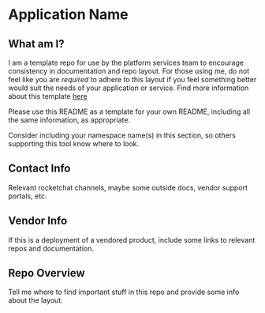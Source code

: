 # Application Name

## What am I?

I am a template repo for use by the platform services team to encourage consistency in documentation and repo layout. For those using me, do not feel like you are *required* to adhere to this layout if you feel something better would suit the needs of your application or service. Find more information about this template [here](https://github.com/bcgov-c/platform-services-docs/blob/main/repo-organization.md)

Please use this README as a template for your own README, including all the same information, as appropriate.

Consider including your namespace name(s) in this section, so others supporting this tool know where to look.

## Contact Info

Relevant rocketchat channels, maybe some outside docs, vendor support portals, etc.

## Vendor Info

If this is a deployment of a vendored product, include some links to relevant repos and documentation.

## Repo Overview

Tell me where to find important stuff in this repo and provide some info about the layout.

